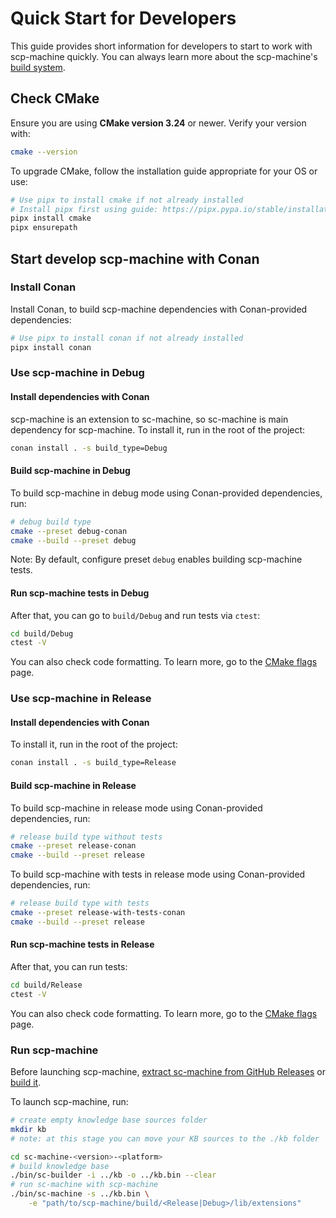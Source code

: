 # Quick Start for Developers

This guide provides short information for developers to start to work with scp-machine quickly. You can always learn more about the scp-machine's [build system](build_system.md).

## Check CMake

Ensure you are using **CMake version 3.24** or newer. Verify your version with:

```sh
cmake --version
```

To upgrade CMake, follow the installation guide appropriate for your OS or use:
  
```sh
# Use pipx to install cmake if not already installed
# Install pipx first using guide: https://pipx.pypa.io/stable/installation/
pipx install cmake
pipx ensurepath
```

## Start develop scp-machine with Conan

### Install Conan

Install Conan, to build scp-machine dependencies with Conan-provided dependencies:

```sh
# Use pipx to install conan if not already installed
pipx install conan
```

### Use scp-machine in Debug

#### Install dependencies with Conan

scp-machine is an extension to sc-machine, so sc-machine is main dependency for scp-machine. To install it, run in the root of the project:

```sh
conan install . -s build_type=Debug
```

#### Build scp-machine in Debug

To build scp-machine in debug mode using Conan-provided dependencies, run:

```sh
# debug build type
cmake --preset debug-conan
cmake --build --preset debug
```

Note: By default, configure preset `debug` enables building scp-machine tests.

#### Run scp-machine tests in Debug

After that, you can go to `build/Debug` and run tests via `ctest`:

```sh
cd build/Debug
ctest -V
```

You can also check code formatting. To learn more, go to the [CMake flags](cmake_flags.md) page.

### Use scp-machine in Release

#### Install dependencies with Conan

To install it, run in the root of the project:

```sh
conan install . -s build_type=Release
```

#### Build scp-machine in Release

To build scp-machine in release mode using Conan-provided dependencies, run:

```sh
# release build type without tests
cmake --preset release-conan
cmake --build --preset release
```

To build scp-machine with tests in release mode using Conan-provided dependencies, run:

```sh
# release build type with tests
cmake --preset release-with-tests-conan
cmake --build --preset release
```

#### Run scp-machine tests in Release

After that, you can run tests:

```sh
cd build/Release
ctest -V
```

You can also check code formatting. To learn more, go to the [CMake flags](cmake_flags.md) page.

### Run scp-machine

Before launching scp-machine, [extract sc-machine from GitHub Releases](https://ostis-ai.github.io/sc-machine/quick_start/) or [build it](https://ostis-ai.github.io/sc-machine/build/quick_start/).

To launch scp-machine, run:

```sh
# create empty knowledge base sources folder
mkdir kb
# note: at this stage you can move your KB sources to the ./kb folder

cd sc-machine-<version>-<platform>
# build knowledge base
./bin/sc-builder -i ../kb -o ../kb.bin --clear
# run sc-machine with scp-machine
./bin/sc-machine -s ../kb.bin \
    -e "path/to/scp-machine/build/<Release|Debug>/lib/extensions"
```
